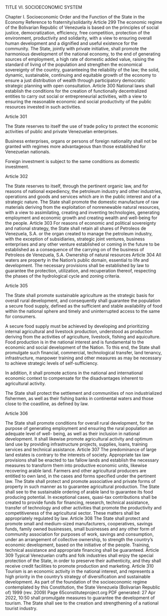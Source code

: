TITLE VI. SOCIOECONOMIC SYSTEM

Chapter I. Socioeconomic Order and the Function of the
State in the Economy
Reference to fraternity/solidarity
Article 299
The economic regime of the Bolivarian Republic of Venezuela is based on the principles
of social justice, democratization, efficiency, free competition, protection of the
environment, productivity and solidarity, with a view to ensuring overall human
development and a dignified and useful existence for the community. The State, jointly
with private initiative, shall promote the harmonious development of the national
economy, to the end of generating sources of employment, a high rate of domestic
added value, raising the standard of living of the population and strengthen the
economical sovereignty of the country, guaranteeing the reliability of the law; the solid,
dynamic, sustainable, continuing and equitable growth of the economy to ensure a just
distribution of wealth through participatory democratic strategic planning with open
consultation.
Article 300
National laws shall establish the conditions for the creation of functionally decentralized
entities to carry out social or entrepreneurial activities, with a view to ensuring the
reasonable economic and social productivity of the public resources invested in such
activities.

Article 301

The State reserves to itself the use of trade policy to protect the economic activities of public and private Venezuelan enterprises. 

Business enterprises, organs or persons of foreign nationality shall not be granted with regimes more advantageous than those established for Venezuelan nationals. 

Foreign investment is subject to the same conditions as domestic investment.


Article 302

The State reserves to itself, through the pertinent organic law, and for reasons of
national expediency, the petroleum industry and other industries, operations and goods
and services which are in the public interest and of a strategic nature. The State shall
promote the domestic manufacture of raw materials deriving from the exploitation of
nonrenewable natural resources, with a view to assimilating, creating and inventing
technologies, generating employment and economic growth and creating wealth and
well-being for the people.
Article 303
For reasons of economic and political sovereignty and national strategy, the State shall
retain all shares of Petroleos de Venezuela, S.A. or the organ created to manage the
petroleum industry, with the exception of subsidiaries, strategic joint ventures, business
enterprises and any other venture established or coming in the future to be established
as a consequence of the carrying on of the business of Petroleos de Venezuela, S.A.
Ownership of natural resources
Article 304
All waters are property in the Nation’s public domain, essential to life and development.
The necessary provisions shall be established by law to guarantee the protection,
utilization, and recuperation thereof, respecting the phases of the hydrological cycle and
zoning criteria.

Article 305

The State shall promote sustainable agriculture as the strategic basis for overall rural development, and consequently shall guarantee the population a secure food supply, defined as the sufficient and stable availability of food within the national sphere and timely and uninterrupted access to the same for consumers. 

A secure food supply must be achieved by developing and prioritizing internal agricultural and livestock production, understood as production deriving from the activities of agriculture, livestock, fishing
and aquiculture. Food production is in the national interest and is fundamental to the
economic and social development of the Nation. To this end, the State shall promulgate
such financial, commercial, technological transfer, land tenancy, infrastructure,
manpower training and other measures as may be necessary to achieve strategic levels
of self-sufficiency. 

In addition, it shall promote actions in the national and international economic context to compensate for the disadvantages inherent to agricultural activity. 

The State shall protect the settlement and communities of non industrialized fishermen, as well as their fishing banks in continental waters and those close to the coastline, as defined by law.

Article 306

The State shall promote conditions for overall rural development, for the purpose of
generating employment and ensuring the rural population an adequate level of well-
being, as well as their inclusion in national development. It shall likewise promote
agricultural activity and optimum land use by providing infrastructure projects, supplies,
loans, training services and technical assistance.
Article 307
The predominance of large land estates is contrary to the interests of society.
Appropriate tax law provisions shall be enacted to tax fallow lands and establish the
necessary measures to transform them into productive economic units, likewise
recovering arable land. Farmers and other agricultural producers are entitled to own
land, in the cases and forms specified under the pertinent law. The State shall protect
and promote associative and private forms of property in such manner as to guarantee
agricultural production. The State shall see to the sustainable ordering of arable land to
guarantee its food producing potential.
In exceptional cases, quasi-tax contributions shall be created to provide funds for
financing, research, technical assistance, transfer of technology and other activities that
promote the productivity and competitiveness of the agricultural sector. These matters
shall be appropriately regulated by law.
Article 308
The State shall protect and promote small and medium-sized manufacturers,
cooperatives, savings funds, family owned businesses, small businesses and any other
form of community association for purposes of work, savings and consumption, under an
arrangement of collective ownership, to strength the country’s economic development,
based on the initiative of the people. Training, technical assistance and appropriate
financing shall be guaranteed.
Article 309
Typical Venezuelan crafts and folk industries shall enjoy the special protection of the
State, in order to preserve their authenticity, and they shall receive credit facilities to
promote production and marketing.
Article 310
Tourism is an economic activity in the national interest, and represents a high priority in
the country’s strategy of diversification and sustainable development. As part of the
foundation of the socioeconomic regime contemplated by this Constitution, the State
Venezuela (Bolivarian Republic of) 1999 (rev. 2009)
Page 65constituteproject.org
PDF generated: 27 Apr 2022, 10:50
shall promulgate measures to guarantee the development of tourism. The State shall
see to the creation and strengthening of a national tourist industry.

